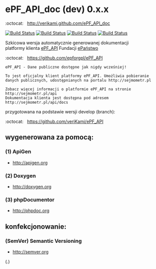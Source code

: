 ePF_API_doc (dev) 0.x.x
=======================

:octocat: &nbsp; http://verikami.github.com/ePF_API_doc

[![Build Status](https://travis-ci.org/veriKami/ePF_API_doc.png)](https://travis-ci.org/veriKami/ePF_API_doc)
[![Build Status](https://travis-ci.org/veriKami/ePF_API_doc.png?branch=gh-pages)](https://travis-ci.org/veriKami/ePF_API_doc)
[![Build Status](https://travis-ci.org/veriKami/ePF_API_doc.png?branch=master)](https://travis-ci.org/veriKami/ePF_API_doc)
[![Build Status](https://travis-ci.org/veriKami/ePF_API_doc.png?branch=master,gh-pages)](https://travis-ci.org/veriKami/ePF_API_doc)

Szkicowa wersja automatycznie generowanej dokumentacji  
platformy klienta [ePF_API](https://github.com/epforgpl/ePF_API) Fundacji [ePaństwo](http://epf.org.pl/)

:octocat: &nbsp; https://github.com/epforgpl/ePF_API

```
ePF_API - Dane publiczne dostępne jak nigdy wcześniej!

To jest oficjalny klient platformy ePF_API. Umożliwia pobieranie 
danych publicznych, udostępnianych na portalu http://sejmometr.pl

Zobacz więcej informacji o platformie ePF_API na stronie http://sejmometr.pl/api
Dokumentacja klienta jest dostępna pod adresem http://sejmometr.pl/api/docs
```

przygotowana na podstawie wersji develop (branch):

:octocat: &nbsp; https://github.com/veriKami/ePF_API

wygenerowana za pomocą:
-----------------------

### (1) ApiGen

* http://apigen.org

### (2) Doxygen

* http://doxygen.org

### (3) phpDocumentor

* http://phpdoc.org

konfekcjonowanie:
-----------------

### (SemVer) Semantic Versioning

* http://semver.org

(.)
